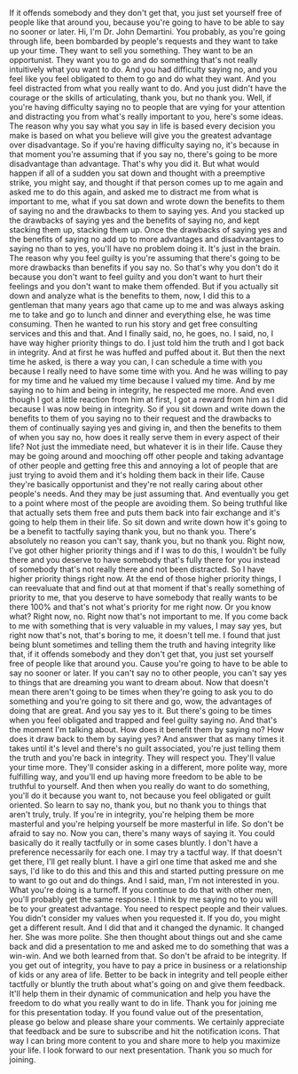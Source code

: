  If it offends somebody and they don't get that, you just set yourself free of people like that around you, because you're going to have to be able to say no sooner or later. Hi, I'm Dr. John Demartini. You probably, as you're going through life, been bombarded by people's requests and they want to take up your time. They want to sell you something. They want to be an opportunist. They want you to go and do something that's not really intuitively what you want to do. And you had difficulty saying no, and you feel like you feel obligated to them to go and do what they want. And you feel distracted from what you really want to do. And you just didn't have the courage or the skills of articulating, thank you, but no thank you. Well, if you're having difficulty saying no to people that are vying for your attention and distracting you from what's really important to you, here's some ideas. The reason why you say what you say in life is based every decision you make is based on what you believe will give you the greatest advantage over disadvantage. So if you're having difficulty saying no, it's because in that moment you're assuming that if you say no, there's going to be more disadvantage than advantage. That's why you did it. But what would happen if all of a sudden you sat down and thought with a preemptive strike, you might say, and thought if that person comes up to me again and asked me to do this again, and asked me to distract me from what is important to me, what if you sat down and wrote down the benefits to them of saying no and the drawbacks to them to saying yes. And you stacked up the drawbacks of saying yes and the benefits of saying no, and kept stacking them up, stacking them up. Once the drawbacks of saying yes and the benefits of saying no add up to more advantages and disadvantages to saying no than to yes, you'll have no problem doing it. It's just in the brain. The reason why you feel guilty is you're assuming that there's going to be more drawbacks than benefits if you say no. So that's why you don't do it because you don't want to feel guilty and you don't want to hurt their feelings and you don't want to make them offended. But if you actually sit down and analyze what is the benefits to them, now, I did this to a gentleman that many years ago that came up to me and was always asking me to take and go to lunch and dinner and everything else, he was time consuming. Then he wanted to run his story and get free consulting services and this and that. And I finally said, no, he goes, no. I said, no, I have way higher priority things to do. I just told him the truth and I got back in integrity. And at first he was huffed and puffed about it. But then the next time he asked, is there a way you can, I can schedule a time with you because I really need to have some time with you. And he was willing to pay for my time and he valued my time because I valued my time. And by me saying no to him and being in integrity, he respected me more. And even though I got a little reaction from him at first, I got a reward from him as I did because I was now being in integrity. So if you sit down and write down the benefits to them of you saying no to their request and the drawbacks to them of continually saying yes and giving in, and then the benefits to them of when you say no, how does it really serve them in every aspect of their life? Not just the immediate need, but whatever it is in their life. Cause they may be going around and mooching off other people and taking advantage of other people and getting free this and annoying a lot of people that are just trying to avoid them and it's holding them back in their life. Cause they're basically opportunist and they're not really caring about other people's needs. And they may be just assuming that. And eventually you get to a point where most of the people are avoiding them. So being truthful like that actually sets them free and puts them back into fair exchange and it's going to help them in their life. So sit down and write down how it's going to be a benefit to tactfully saying thank you, but no thank you. There's absolutely no reason you can't say, thank you, but no thank you. Right now, I've got other higher priority things and if I was to do this, I wouldn't be fully there and you deserve to have somebody that's fully there for you instead of somebody that's not really there and not been distracted. So I have higher priority things right now. At the end of those higher priority things, I can reevaluate that and find out at that moment if that's really something of priority to me, that you deserve to have somebody that really wants to be there 100% and that's not what's priority for me right now. Or you know what? Right now, no. Right now that's not important to me. If you come back to me with something that is very valuable in my values, I may say yes, but right now that's not, that's boring to me, it doesn't tell me. I found that just being blunt sometimes and telling them the truth and having integrity like that, if it offends somebody and they don't get that, you just set yourself free of people like that around you. Cause you're going to have to be able to say no sooner or later. If you can't say no to other people, you can't say yes to things that are dreaming you want to dream about. Now that doesn't mean there aren't going to be times when they're going to ask you to do something and you're going to sit there and go, wow, the advantages of doing that are great. And you say yes to it. But there's going to be times when you feel obligated and trapped and feel guilty saying no. And that's the moment I'm talking about. How does it benefit them by saying no? How does it draw back to them by saying yes? And answer that as many times it takes until it's level and there's no guilt associated, you're just telling them the truth and you're back in integrity. They will respect you. They'll value your time more. They'll consider asking in a different, more polite way, more fulfilling way, and you'll end up having more freedom to be able to be truthful to yourself. And then when you really do want to do something, you'll do it because you want to, not because you feel obligated or guilt oriented. So learn to say no, thank you, but no thank you to things that aren't truly, truly. If you're in integrity, you're helping them be more masterful and you're helping yourself be more masterful in life. So don't be afraid to say no. Now you can, there's many ways of saying it. You could basically do it really tactfully or in some cases bluntly. I don't have a preference necessarily for each one. I may try a tactful way. If that doesn't get there, I'll get really blunt. I have a girl one time that asked me and she says, I'd like to do this and this and this and started putting pressure on me to want to go out and do things. And I said, man, I'm not interested in you. What you're doing is a turnoff. If you continue to do that with other men, you'll probably get the same response. I think by me saying no to you will be to your greatest advantage. You need to respect people and their values. You didn't consider my values when you requested it. If you do, you might get a different result. And I did that and it changed the dynamic. It changed her. She was more polite. She then thought about things out and she came back and did a presentation to me and asked me to do something that was a win-win. And we both learned from that. So don't be afraid to be integrity. If you get out of integrity, you have to pay a price in business or a relationship of kids or any area of life. Better to be back in integrity and tell people either tactfully or bluntly the truth about what's going on and give them feedback. It'll help them in their dynamic of communication and help you have the freedom to do what you really want to do in life. Thank you for joining me for this presentation today. If you found value out of the presentation, please go below and please share your comments. We certainly appreciate that feedback and be sure to subscribe and hit the notification icons. That way I can bring more content to you and share more to help you maximize your life. I look forward to our next presentation. Thank you so much for joining.